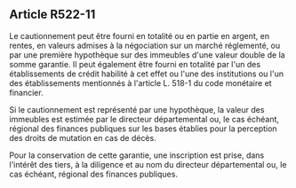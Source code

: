Article R522-11
----
Le cautionnement peut être fourni en totalité ou en partie en argent, en rentes,
en valeurs admises à la négociation sur un marché réglementé, ou par une
première hypothèque sur des immeubles d'une valeur double de la somme garantie.
Il peut également être fourni en totalité par l'un des établissements de crédit
habilité à cet effet ou l'une des institutions ou l'un des établissements
mentionnés à l'article L. 518-1 du code monétaire et financier.

Si le cautionnement est représenté par une hypothèque, la valeur des immeubles
est estimée par le directeur départemental ou, le cas échéant, régional des
finances publiques sur les bases établies pour la perception des droits de
mutation en cas de décès.

Pour la conservation de cette garantie, une inscription est prise, dans
l'intérêt des tiers, à la diligence et au nom du directeur départemental ou, le
cas échéant, régional des finances publiques.
